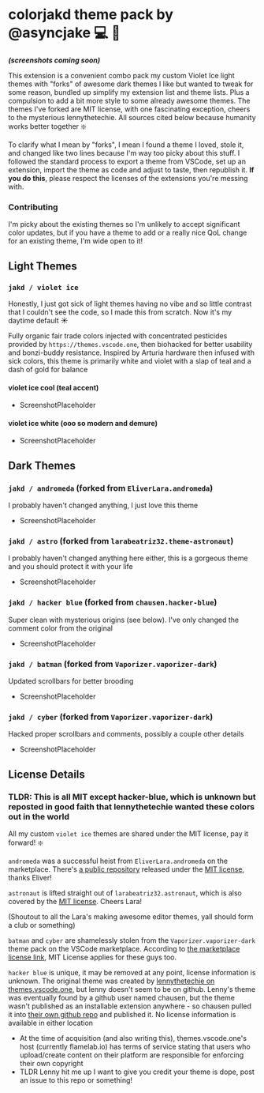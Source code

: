 # colorjakd theme pack by @asyncjake :computer: :rainbow:

***(screenshots coming soon)***

This extension is a convenient combo pack my custom Violet Ice light themes with "forks" of awesome dark themes I like but wanted to tweak for some reason, bundled up simplify my extension list and theme lists. Plus a compulsion to add a bit more style to some already awesome themes. The themes I've forked are MIT license, with one fascinating exception, cheers to the mysterious lennythetechie. All sources cited below because humanity works better together :sparkle:

To clarify what I mean by "forks", I mean I found a theme I loved, stole it, and changed like two lines because I'm way too picky about this stuff. I followed the standard process to export a theme from VSCode, set up an extension, import the theme as code and adjust to taste, then republish it. **If you do this**, please respect the licenses of the extensions you're messing with. 

### Contributing
I'm picky about the existing themes so I'm unlikely to accept significant color updates, but if you have a theme to add or a really nice QoL change for an existing theme, I'm wide open to it!

## Light Themes

### `jakd / violet ice`

Honestly, I just got sick of light themes having no vibe and so little contrast that I couldn't see the code, so I made this from scratch. Now it's my daytime default :sunny:

Fully organic fair trade colors injected with concentrated pesticides provided by `https://themes.vscode.one`, then biohacked for better usability and bonzi-buddy resistance. Inspired by Arturia hardware then infused with sick colors, this theme is primarily white and violet with a slap of teal and a dash of gold for balance

#### violet ice cool (teal accent)

- ScreenshotPlaceholder

#### violet ice white (ooo so modern and demure)

- ScreenshotPlaceholder

## Dark Themes

### `jakd / andromeda` (forked from `EliverLara.andromeda`)

I probably haven't changed anything, I just love this theme

- ScreenshotPlaceholder

### `jakd / astro` (forked from `larabeatriz32.theme-astronaut`)

I probably haven't changed anything here either, this is a gorgeous theme and you should protect it with your life

- ScreenshotPlaceholder

### `jakd / hacker blue` (forked from `chausen.hacker-blue`)

Super clean with mysterious origins (see below). I've only changed the comment color from the original

- ScreenshotPlaceholder

### `jakd / batman` (forked from `Vaporizer.vaporizer-dark`)

Updated scrollbars for better brooding

- ScreenshotPlaceholder

### `jakd / cyber` (forked from `Vaporizer.vaporizer-dark`)

Hacked proper scrollbars and comments, possibly a couple other details

- ScreenshotPlaceholder

## License Details

### TLDR: This is all MIT except hacker-blue, which is unknown but reposted in good faith that lennythetechie wanted these colors out in the world

All my custom `violet ice` themes are shared under the MIT license, pay it forward! :sparkle:

`andromeda` was a successful heist from `EliverLara.andromeda` on the marketplace. There's [a public repository](https://github.com/EliverLara/Andromeda) released under the [MIT license](https://github.com/EliverLara/Andromeda/blob/master/LICENSE.md), thanks Eliver!

`astronaut` is lifted straight out of `larabeatriz32.astronaut`, which is also covered by the [MIT license](https://github.com/EliverLara/Andromeda/blob/master/LICENSE.md). Cheers Lara!

(Shoutout to all the Lara's making awesome editor themes, yall should form a club or something)

`batman` and `cyber` are shamelessly stolen from the `Vaporizer.vaporizer-dark` theme pack on the VSCode marketplace. According to [the marketplace license link](https://marketplace.visualstudio.com/items/Vaporizer.vaporizer-dark/license), MIT License applies for these guys too. 

`hacker blue` is unique, it may be removed at any point, license information is unknown. The original theme was created by [lennythetechie on themes.vscode.one](https://themes.vscode.one/theme/lennythetechie/o8CSDFWb), but lenny doesn't seem to be on github. Lenny's theme was eventually found by a github user named chausen, but the theme wasn't published as an installable extension anywhere - so chausen pulled it into [their own github repo](https://github.com/chausen/hacker-blue) and published it. No license information is available in either location
- At the time of acquisition (and also writing this), themes.vscode.one's host (currently flamelab.io) has terms of service stating that users who upload/create content on their platform are responsible for enforcing their own copyright
- TLDR Lenny hit me up I want to give you credit your theme is dope, post an issue to this repo or something!


